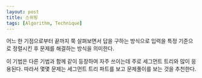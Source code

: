 ```yaml
---
layout: post
title: 스위핑
tags: [Algorithm, Technique]
---
```

어느 한 기점으로부터 끝까지 쭉 살펴보면서 답을 구하는 방식으로 입력을 특정 기준으로 정렬시킨 후 문제를 해결하는 방식을 의미한다.  

이 기법은 다른 기법과 함께 같이 등장하여 자주 쓰이는데 주로 세그먼트 트리와 많이 응용된다. 따라서 몇몇 문제는 세그먼트 트리 파트를 보고 문제풀이를 보는 것을 추천한다. 

